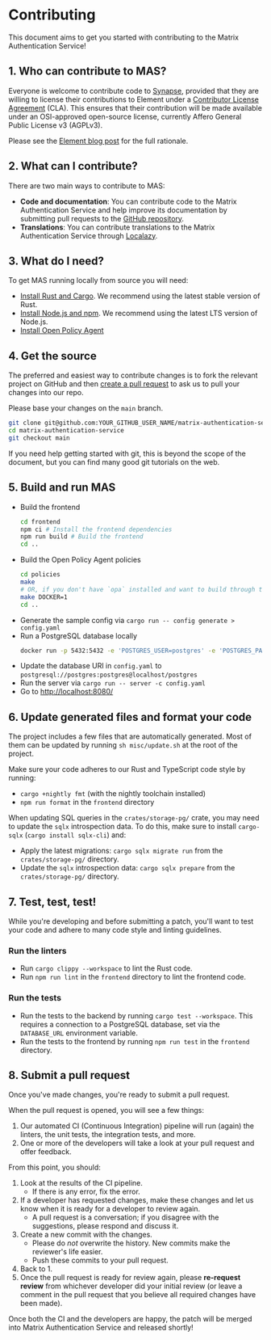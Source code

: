 # Contributing

This document aims to get you started with contributing to the Matrix Authentication Service!

## 1. Who can contribute to MAS?

Everyone is welcome to contribute code to [Synapse](https://github.com/element-hq/matrix-authentication-service), provided that they are willing to license their contributions to Element under a [Contributor License Agreement](https://cla-assistant.io/element-hq/matrix-authentication-service) (CLA). This ensures that their contribution will be made available under an OSI-approved open-source license, currently Affero General Public License v3 (AGPLv3).

Please see the [Element blog post](https://element.io/blog/synapse-now-lives-at-github-com-element-hq-synapse/) for the full rationale.

## 2. What can I contribute?

There are two main ways to contribute to MAS:

- **Code and documentation**: You can contribute code to the Matrix Authentication Service and help improve its documentation by submitting pull requests to the [GitHub repository](https://github.com/element-hq/matrix-authentication-service).
- **Translations**: You can contribute translations to the Matrix Authentication Service through [Localazy](https://localazy.com/p/matrix-authentication-service).

## 3. What do I need?

To get MAS running locally from source you will need:

- [Install Rust and Cargo](https://www.rust-lang.org/learn/get-started). We recommend using the latest stable version of Rust.
- [Install Node.js and npm](https://nodejs.org/). We recommend using the latest LTS version of Node.js.
- [Install Open Policy Agent](https://www.openpolicyagent.org/docs#1-download-opa)

## 4. Get the source

The preferred and easiest way to contribute changes is to fork the relevant project on GitHub and then [create a pull request]( https://help.github.com/articles/using-pull-requests/) to ask us to pull your changes into our repo.

Please base your changes on the `main` branch.

```sh
git clone git@github.com:YOUR_GITHUB_USER_NAME/matrix-authentication-service.git
cd matrix-authentication-service
git checkout main
```

If you need help getting started with git, this is beyond the scope of the document, but you can find many good git tutorials on the web.

## 5. Build and run MAS

- Build the frontend
  ```sh
  cd frontend
  npm ci # Install the frontend dependencies
  npm run build # Build the frontend
  cd ..
  ```
- Build the Open Policy Agent policies
  ```sh
  cd policies
  make
  # OR, if you don't have `opa` installed and want to build through the OPA docker image
  make DOCKER=1
  cd ..
  ```
- Generate the sample config via `cargo run -- config generate > config.yaml`
- Run a PostgreSQL database locally
  ```sh
  docker run -p 5432:5432 -e 'POSTGRES_USER=postgres' -e 'POSTGRES_PASSWORD=postgres' -e 'POSTGRES_DATABASE=postgres' postgres
  ```
- Update the database URI in `config.yaml` to `postgresql://postgres:postgres@localhost/postgres`
- Run the server via `cargo run -- server -c config.yaml`
- Go to <http://localhost:8080/>

## 6. Update generated files and format your code

The project includes a few files that are automatically generated.
Most of them can be updated by running `sh misc/update.sh` at the root of the project.

Make sure your code adheres to our Rust and TypeScript code style by running:

 - `cargo +nightly fmt` (with the nightly toolchain installed)
 - `npm run format` in the `frontend` directory

When updating SQL queries in the `crates/storage-pg/` crate, you may need to update the `sqlx` introspection data. To do this, make sure to install `cargo-sqlx` (`cargo install sqlx-cli`) and:

 - Apply the latest migrations: `cargo sqlx migrate run` from the `crates/storage-pg/` directory.
 - Update the `sqlx` introspection data: `cargo sqlx prepare` from the `crates/storage-pg/` directory.

## 7. Test, test, test!

While you're developing and before submitting a patch, you'll want to test your code and adhere to many code style and linting guidelines.

### Run the linters

- Run `cargo clippy --workspace` to lint the Rust code.
- Run `npm run lint` in the `frontend` directory to lint the frontend code.

### Run the tests

- Run the tests to the backend by running `cargo test --workspace`. This requires a connection to a PostgreSQL database, set via the `DATABASE_URL` environment variable.
- Run the tests to the frontend by running `npm run test` in the `frontend` directory.

## 8. Submit a pull request

Once you've made changes, you're ready to submit a pull request.

When the pull request is opened, you will see a few things:

 1. Our automated CI (Continuous Integration) pipeline will run (again) the linters, the unit tests, the integration tests, and more.
 1. One or more of the developers will take a look at your pull request and offer feedback.

From this point, you should:

 1. Look at the results of the CI pipeline.
    - If there is any error, fix the error.
 1. If a developer has requested changes, make these changes and let us know when it is ready for a developer to review again.
    - A pull request is a conversation; if you disagree with the suggestions, please respond and discuss it.
 1. Create a new commit with the changes.
    - Please do *not* overwrite the history. New commits make the reviewer's life easier.
    - Push these commits to your pull request.
 1. Back to 1.
 1. Once the pull request is ready for review again, please **re-request review** from whichever developer did your initial review (or leave a comment in the pull request that you believe all required changes have been made).

Once both the CI and the developers are happy, the patch will be merged into Matrix Authentication Service and released shortly!
